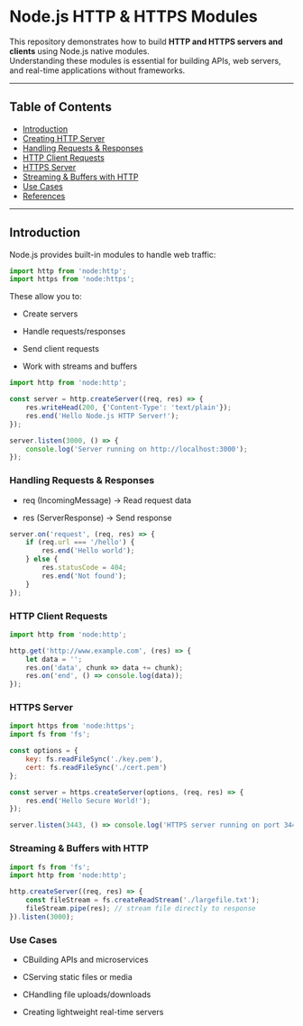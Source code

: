 # Node.js HTTP & HTTPS Modules

This repository demonstrates how to build **HTTP and HTTPS servers and clients** using Node.js native modules.  
Understanding these modules is essential for building APIs, web servers, and real-time applications without frameworks.

---

## Table of Contents

- [Introduction](#introduction)
- [Creating HTTP Server](#creating-http-server)
- [Handling Requests & Responses](#handling-requests--responses)
- [HTTP Client Requests](#http-client-requests)
- [HTTPS Server](#https-server)
- [Streaming & Buffers with HTTP](#streaming--buffers-with-http)
- [Use Cases](#use-cases)
- [References](#references)

---

## Introduction

Node.js provides built-in modules to handle web traffic:

```js
import http from 'node:http';
import https from 'node:https';
```

These allow you to:

- Create servers

- Handle requests/responses

- Send client requests

- Work with streams and buffers

```js
import http from 'node:http';

const server = http.createServer((req, res) => {
    res.writeHead(200, {'Content-Type': 'text/plain'});
    res.end('Hello Node.js HTTP Server!');
});

server.listen(3000, () => {
    console.log('Server running on http://localhost:3000');
});

```

### Handling Requests & Responses

- req (IncomingMessage) → Read request data

- res (ServerResponse) → Send response

```js
server.on('request', (req, res) => {
    if (req.url === '/hello') {
        res.end('Hello world');
    } else {
        res.statusCode = 404;
        res.end('Not found');
    }
});

```

### HTTP Client Requests

```js
import http from 'node:http';

http.get('http://www.example.com', (res) => {
    let data = '';
    res.on('data', chunk => data += chunk);
    res.on('end', () => console.log(data));
});

```

### HTTPS Server

```js
import https from 'node:https';
import fs from 'fs';

const options = {
    key: fs.readFileSync('./key.pem'),
    cert: fs.readFileSync('./cert.pem')
};

const server = https.createServer(options, (req, res) => {
    res.end('Hello Secure World!');
});

server.listen(3443, () => console.log('HTTPS server running on port 3443'));

```

### Streaming & Buffers with HTTP

```js
import fs from 'fs';
import http from 'node:http';

http.createServer((req, res) => {
    const fileStream = fs.createReadStream('./largefile.txt');
    fileStream.pipe(res); // stream file directly to response
}).listen(3000);

```

### Use Cases

- CBuilding APIs and microservices
- CServing static files or media
- CHandling file uploads/downloads

- Creating lightweight real-time servers